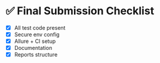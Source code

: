 # ✅ Final Submission Checklist

- [x] All test code present
- [x] Secure env config
- [x] Allure + CI setup
- [x] Documentation
- [x] Reports structure

